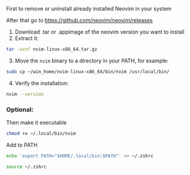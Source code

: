 First to remove or uninstall already installed Neovim in your system

After that go to https://github.com/neovim/neovim/releases
1. Download .tar or .appimage of the neovim version you want to install
2. Extract it:
```bash
tar -xvzf nvim-linux-x86_64.tar.gz
```

3. Move the `nvim` binary to a directory in your PATH, for example:

```bash
sudo cp ~/win_home/nvim-linux-x86_64/bin/nvim /usr/local/bin/
```

4. Verify the installation:
```bash
nvim --version
```

### Optional:
Then make it executable
```bash
chmod +x ~/.local/bin/nvim
```

Add to PATH 
```bash
echo 'export PATH="$HOME/.local/bin:$PATH"' >> ~/.zshrc
```

```bash
source ~/.zshrc
```

